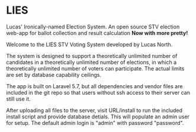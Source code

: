 # LIES
Lucas' Ironically-named Election System. An open source STV election web-app for ballot collection and result calculation
**Now with more pretty!**

Welcome to the LIES STV Voting System developed by Lucas North.

The system is designed to support a theoretically unlimited number of candidates in a theoretically unlimited number of elections, in which a theoretically unlimited number of voters can participate. The actual limits are set by database capability ceilings.

The app is built on Laravel 5.7, but all dependencies and vendor files are included in the git repo so that users without ssh access to their server can still use it. 

After uploading all files to the server, visit URL/install to run the included install script and provide database detials. This will populate an admin user for setup. The default admin login is "admin" with password "password". 
